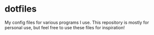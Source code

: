 # dotfiles
My config files for various programs I use. This repository is mostly for personal use, but feel free to use these files for inspiration!
